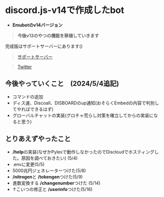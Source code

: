 # discord.js-v14で作成したbot

- **Emubotのv14バージョン**

> **今後v13のやつの機能を移植していきます**

完成版はサポートサーバーにあります()

> [サポートサーバー](https://discord.gg/BnmvxuQk)

> [Twitter](https://twitter.com/ryo_001339)

## 今後やっていくこと　(2024/5/4追記)
- コマンドの追加
- ディス速、Discoall、DISBOARDのup通知(おそらくEmbedの内容で判別してやればできるはず)
- グローバルチャットの実装(グロチャ荒らし対策を確立してからの実装になると思う)

## とりあえずやったこと
- **/help**の実装(なぜかPylexで動作しなかったのでDiscloudでホスティングした。原因を調べておきたい) (5/4)
- .envに変更(5/5)
- 5000兆円ジェネレーターつけた(5/8)
- **/nitrogen**と **/tokengen**つけた(5/9)
- 進数変換する **/changenumber**つけた (5/14)
- ↑こいつの修正と **/userinfo**つけた(5/16)
